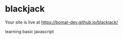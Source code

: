 # blackjack

Your site is live at https://bomar-dev.github.io/blackjack/

learning basic javascript
